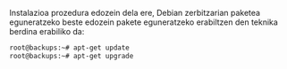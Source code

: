 Instalazioa prozedura edozein dela ere, Debian zerbitzarian paketea eguneratzeko beste edozein pakete eguneratzeko erabiltzen den teknika berdina erabiliko da:

```bash
root@backups:~# apt-get update
root@backups:~# apt-get upgrade
```



